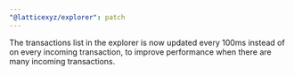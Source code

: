 ```yaml
---
"@latticexyz/explorer": patch
---
```


The transactions list in the explorer is now updated every 100ms instead of on every incoming transaction, to improve performance when there are many incoming transactions.
